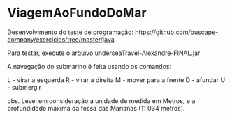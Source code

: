 # ViagemAoFundoDoMar

Desenvolvimento do teste de programação:
https://github.com/buscape-company/exercicios/tree/master/java

Para testar, execute o arquivo underseaTravel-Alexandre-FINAL.jar

A navegação do submarino é feita usando os comandos:

L - virar a esquerda
R - virar a direita
M - mover para a frente
D - afundar
U - submergir

obs. Levei em consideração a unidade de medida em Metros, e a profundidade máxima da fossa das Marianas (11 034 metros).
